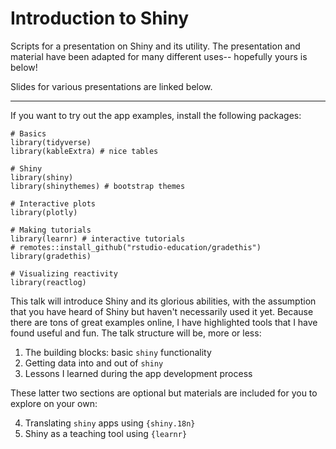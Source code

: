 # Introduction to Shiny

Scripts for a presentation on Shiny and its utility. The presentation and material have been adapted for many different uses-- hopefully yours is below!

Slides for various presentations are linked below.

***

If you want to try out the app examples, install the following packages:

```{r}
# Basics
library(tidyverse)
library(kableExtra) # nice tables

# Shiny
library(shiny)
library(shinythemes) # bootstrap themes

# Interactive plots
library(plotly) 

# Making tutorials
library(learnr) # interactive tutorials
# remotes::install_github("rstudio-education/gradethis")
library(gradethis)

# Visualizing reactivity
library(reactlog)
```

This talk will introduce Shiny and its glorious abilities, with the assumption that you have heard of Shiny but haven't necessarily used it yet. Because there are tons of great examples online, I have highlighted tools that I have found useful and fun. The talk structure will be, more or less:

1. The building blocks: basic `shiny` functionality
2. Getting data into and out of `shiny`
3. Lessons I learned during the app development process

These latter two sections are optional but materials are included for you to explore on your own:

4. Translating `shiny` apps using `{shiny.18n}`
5. Shiny as a teaching tool using `{learnr}` 
